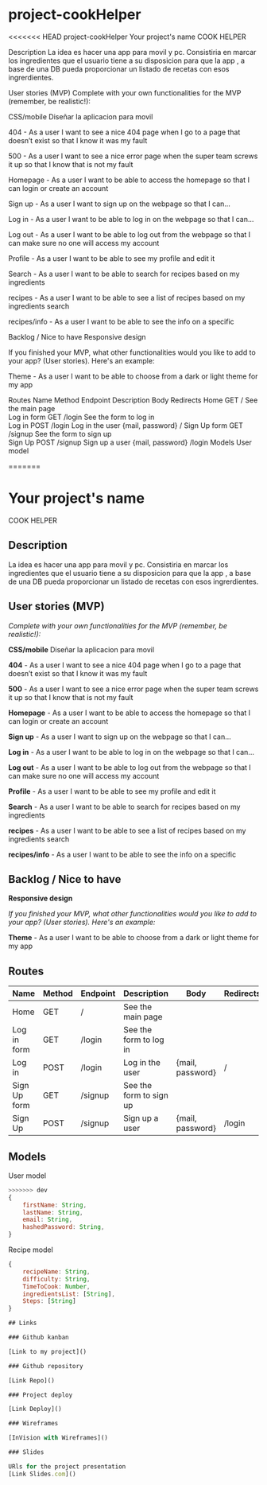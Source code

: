 # project-cookHelper

<<<<<<< HEAD
project-cookHelper
Your project's name
COOK HELPER

Description
La idea es hacer una app para movil y pc. Consistiria en marcar los ingredientes que el usuario tiene a su disposicion para que la app , a base de una DB pueda proporcionar un listado de recetas con esos ingrerdientes.

User stories (MVP)
Complete with your own functionalities for the MVP (remember, be realistic!):

CSS/mobile Diseñar la aplicacion para movil

404 - As a user I want to see a nice 404 page when I go to a page that doesn’t exist so that I know it was my fault

500 - As a user I want to see a nice error page when the super team screws it up so that I know that is not my fault

Homepage - As a user I want to be able to access the homepage so that I can login or create an account

Sign up - As a user I want to sign up on the webpage so that I can...

Log in - As a user I want to be able to log in on the webpage so that I can...

Log out - As a user I want to be able to log out from the webpage so that I can make sure no one will access my account

Profile - As a user I want to be able to see my profile and edit it

Search - As a user I want to be able to search for recipes based on my ingredients

recipes - As a user I want to be able to see a list of recipes based on my ingredients search

recipes/info - As a user I want to be able to see the info on a specific

Backlog / Nice to have
Responsive design

If you finished your MVP, what other functionalities would you like to add to your app? (User stories). Here's an example:

Theme - As a user I want to be able to choose from a dark or light theme for my app

Routes
Name	Method	Endpoint	Description	Body	Redirects
Home	GET	/	See the main page		
Log in form	GET	/login	See the form to log in		
Log in	POST	/login	Log in the user	{mail, password}	/
Sign Up form	GET	/signup	See the form to sign up		
Sign Up	POST	/signup	Sign up a user	{mail, password}	/login
Models
User model

=======
# Your project's name
  COOK HELPER
## Description

La idea es hacer una app para movil y pc. Consistiria en marcar los ingredientes que el usuario tiene a su disposicion para que la app , a base de una DB pueda proporcionar un listado de recetas con esos ingrerdientes.

## User stories (MVP)

*Complete with your own functionalities for the MVP (remember, be realistic!):*

**CSS/mobile**  Diseñar la aplicacion para movil

**404** - As a user I want to see a nice 404 page when I go to a page that doesn’t exist so that I know it was my fault

**500** - As a user I want to see a nice error page when the super team screws it up so that I know that is not my fault

**Homepage** - As a user I want to be able to access the homepage so that I can login or create an account

**Sign up** - As a user I want to sign up on the webpage so that I can...

**Log in** - As a user I want to be able to log in on the webpage so that I can...

**Log out** - As a user I want to be able to log out from the webpage so that I can make sure no one will access my account

**Profile** - As a user I want to be able to see my profile and edit it

**Search** - As a user I want to be able to search for recipes based on my ingredients

**recipes** - As a user I want to be able to see a list of recipes based on my ingredients search

**recipes/info** - As a user I want to be able to see the info on a specific








## Backlog / Nice to have

**Responsive design**

*If you finished your MVP, what other functionalities would you like to add to your app? (User stories). Here's an example:*



**Theme** - As a user I want to be able to choose from a dark or light theme for my app


## Routes

| Name            | Method | Endpoint                      | Description                                      | Body                                  | Redirects       |
| --------------- | ------ | ----------------------------- | ------------------------------------------------ | ------------------------------------- | --------------- |
| Home            | GET    | /                             | See the main page                                |                                       |                 |
| Log in form     | GET    | /login                        | See the form to log in                           |                                       |                 |
| Log in          | POST   | /login                        | Log in the user                                  | {mail, password}                      | /               |
| Sign Up form    | GET    | /signup                       | See the form to sign up                          |                                       |                 |
| Sign Up         | POST   | /signup                       | Sign up a user                                   | {mail, password}                      | /login        |

## Models

User model

```js
>>>>>>> dev
{
    firstName: String,
    lastName: String,
    email: String,
    hashedPassword: String,
}
```

Recipe model

```js
{
    recipeName: String,
    difficulty: String,
    TimeToCook: Number,
    ingredientsList: [String],
    Steps: [String]
}

## Links

### Github kanban

[Link to my project]()

### Github repository

[Link Repo]()

### Project deploy

[Link Deploy]()

### Wireframes

[InVision with Wireframes]()

### Slides

URls for the project presentation
[Link Slides.com]()
